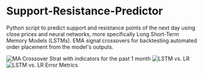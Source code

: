 # Support-Resistance-Predictor
 Python script to predict support and resistance points of the next day using close prices and neural networks, more specifically Long Short-Term Memory Models (LSTMs). EMA signal crossovers for backtesting automated order placement from the model's outputs.

![MA Crossover Strat with indicators for the past 1 month](https://github.com/ayodeji-0/Support-Resistance-Predictor/blob/main/Asset%20Close%20Prices%2C%20MAs%20and%20BCFs.png)
![LSTM vs. LR](https://github.com/ayodeji-0/Support-Resistance-Predictor/blob/main/LSTM%20v.%20LR%20-%20Trial%201.png)
![LSTM vs. LR Error Metrics](https://github.com/ayodeji-0/Support-Resistance-Predictor/blob/main/LSTM%20v.%20LR%20-%20Trial%201%20Error%20Metrics.png)
